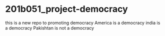 # 201b051_project-democracy
this is a new repo to promoting democracy
America is a democracy
india is a democracy
Pakishtan is not a democracy
